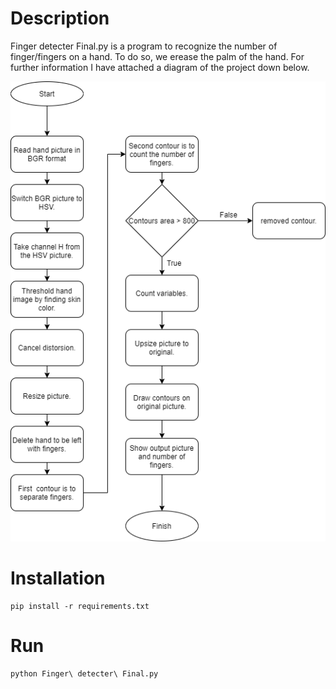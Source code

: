 # **Description**
Finger detecter Final.py is a program to recognize the number of finger/fingers on a hand. To do so, we erease the palm of the hand. For further information I have attached a diagram of the project down below. 

![](./Finger_detecter_Final_diagram.png)

# **Installation**
    pip install -r requirements.txt
   
# **Run**

    python Finger\ detecter\ Final.py 

